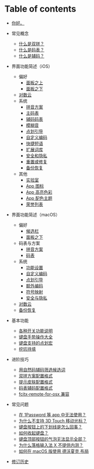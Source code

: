 # Table of contents

* [你好。](README.md)
* 常见概念

  - [什么是双拼？](concept/whatssp.md)
  - [什么是码表？](concept/codetable.md)
  - [什么是辅码？](concept/assist.md)

* 界面功能简述（iOS）
  - 偏好
    - [面板之上](basic/ios/above.md)
    - [面板之下](basic/ios/under.md)
  - [对数云](basic/ios/lgcloud.md)
  - 系统
    - [拼音方案](basic/ios/sp.md)
    - [主码表](basic/ios/mainCodeTable.md)
    - [辅码码表](basic/ios/assist.md)
    - [模糊音](basic/ios/fuzzy.md)
    - [点划引导](basic/ios/bootbutton.md)
    - [自定义编码](basic/ios/custom.md)
    - [快捷短语](basic/ios/message.md)
    - [扩展词库](basic/ios/extended.md)
    - [安全和隐私](basic/ios/secpri.md)
    - [重置或修复](basic/ios/repair.md)
    - [备份恢复](basic/ios/backup.md)
  - 其他 
    - [实验室](basic/ios/lab.md)
    - [App 图标](basic/ios/icon.md)
    - [App 高亮色彩](basic/ios/color.md)
    - [App 配色主题](basic/ios/theme.md)
    - [荣誉列表](basic/ios/credit.md)

* 界面功能简述（macOS）
  - 偏好
    - [候选栏](basic/macOS/candidateBar.md)
    - [面板之下](basic/macOS/under.md)  
  - 码表与方案
    - [拼音方案](basic/macOS/sp.md)
    - [码表](basic/macOS/codetable.md)
  - 系统
    - [功能设置](basic/macOS/function.md)
    - [自定义编码](basic/macOS/custom.md)
    - [点划引导](basic/macOS/bootbutton.md)
    - [额外编码](basic/macOS/extra.md)
    - [符号映射](basic/macOS/puncmap.md)
    - [安全与隐私](basic/macOS/pri.md)
  - [对数云](basic/macOS/lgcloud.md)
  - [备份恢复](basic/macOS/backup.md)
  
* 基本功能
  - [各种开关功能说明](basic/switchs.md)
  - [键盘手势操作大全](basic/gestures.md)
  - [键盘支持的点划宏](basic/marco.md)
  - [挖坑待填](basic/gitbookcli.md)
* 进阶技巧
  - [用自然码辅码筛选候选词](advanced/zrmassist.md)
  - [双拼方案配置格式](advanced/spformat.md)
  - [提示皮肤配置格式](advanced/skin-format.md)
  - [码表辅码配置格式](advanced/table-format.md)
  - [fcitx-remote-for-osx 兼容](advanced/fcitx.md)
* 常见问题
  - [在 1Password 等 app 中无法使用？](faq/1p.md)
  - [为什么不支持 3D Touch 移动光标？](faq/3d.md)
  - [键盘按钮上的下划线是怎么回事？](faq/button.md)
  - [如何收起键盘？](faq/dismiss.md)
  - [键盘顶部按钮的气泡无法显示全部？](faq/popup.md)
  - [为什么落格输入法 X 不提供内测？](faq/testflight.md)
  - [如何在 macOS 版使用 德沃夏克 布局](faq/dvorak.md)
  
* [修订历史](revision-history.md)